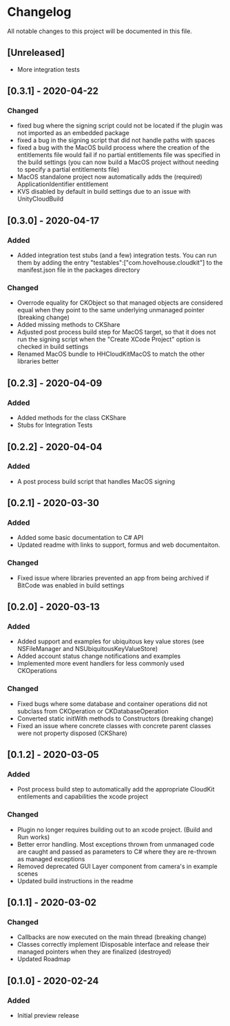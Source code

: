 # Changelog
All notable changes to this project will be documented in this file.

## [Unreleased]
- More integration tests

## [0.3.1] - 2020-04-22
### Changed
- fixed bug where the signing script could not be located if the plugin was not imported as an embedded package
- fixed a bug in the signing script that did not handle paths with spaces
- fixed a bug with the MacOS build process where the creation of the entitlements file would fail if no partial entitlements file was specified in the build settings (you can now build a MacOS project without needing to specify a partial entitlements file)
- MacOS standalone project now automatically adds the (required) ApplicationIdentifier entitlement
- KVS disabled by default in build settings due to an issue with UnityCloudBuild

## [0.3.0] - 2020-04-17
### Added
- Added integration test stubs (and a few) integration tests. You can run them by adding the entry "testables":["com.hovelhouse.cloudkit"] to the manifest.json file in the packages directory

### Changed
- Overrode equality for CKObject so that managed objects are considered equal when they point to the same underlying unmanaged pointer (breaking change)
- Added missing methods to CKShare
- Adjusted post process build step for MacOS target, so that it does not run the signing script when the "Create XCode Project" option is checked in build settings
- Renamed MacOS bundle to HHCloudKitMacOS to match the other libraries better

## [0.2.3] - 2020-04-09
### Added
- Added methods for the class CKShare
- Stubs for Integration Tests

## [0.2.2] - 2020-04-04
### Added
- A post process build script that handles MacOS signing

## [0.2.1] - 2020-03-30
### Added
- Added some basic documentation to C# API
- Updated readme with links to support, formus and web documentaiton.
### Changed
- Fixed issue where libraries prevented an app from being archived if BitCode was enabled in build settings

## [0.2.0] - 2020-03-13
### Added
- Added support and examples for ubiquitous key value stores (see NSFileManager and NSUbiquitousKeyValueStore)
- Added account status change notifications and examples
- Implemented more event handlers for less commonly used CKOperations

### Changed
- Fixed bugs where some database and container operations did not subclass from CKOperation or CKDatabaseOperation
- Converted static initWith methods to Constructors (breaking change)
- Fixed an issue where concrete classes with concrete parent classes were not property disposed (CKShare)

## [0.1.2] - 2020-03-05
### Added
- Post process build step to automatically add the appropriate CloudKit entilements and capabilities the xcode project
### Changed
- Plugin no longer requires building out to an xcode project. (Build and Run works)
- Better error handling. Most exceptions thrown from unmanaged code are caught and passed as parameters to C# where they are re-thrown as managed exceptions
- Removed deprecated GUI Layer component from camera's in example scenes
- Updated build instructions in the readme

## [0.1.1] - 2020-03-02
### Changed
- Callbacks are now executed on the main thread (breaking change)
- Classes correctly implement IDisposable interface and release their managed pointers when they are finalized (destroyed)
- Updated Roadmap

## [0.1.0] - 2020-02-24
### Added
- Initial preview release
